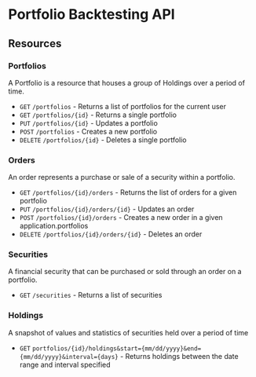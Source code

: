 # Portfolio Backtesting API

## Resources

### Portfolios

A Portfolio is a resource that houses a group of Holdings over a period of time.

* `GET` `/portfolios` - Returns a list of portfolios for the current user
* `GET` `/portfolios/{id}` - Returns a single portfolio
* `PUT` `/portfolios/{id}` - Updates a portfolio
* `POST` `/portfolios` - Creates a new portfolio
* `DELETE` `/portfolios/{id}` - Deletes a single portfolio

### Orders

An order represents a purchase or sale of a security within a portfolio.

* `GET` `/portfolios/{id}/orders` - Returns the list of orders for a given portfolio
* `PUT` `/portfolios/{id}/orders/{id}` - Updates an order
* `POST` `/portfolios/{id}/orders` - Creates a new order in a given application.portfolios
* `DELETE` `/portfolios/{id}/orders/{id}` - Deletes an order

### Securities

A financial security that can be purchased or sold through an order on a portfolio.

* `GET` `/securities` - Returns a list of securities

### Holdings

A snapshot of values and statistics of securities held over a period of time

* `GET` `portfolios/{id}/holdings&start={mm/dd/yyyy}&end={mm/dd/yyyy}&interval={days}` - Returns holdings between the date range and interval specified
